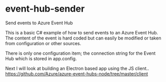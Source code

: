 # event-hub-sender
Send events to Azure Event Hub

This is a basic C# example of how to send events to an Azure Event Hub. The content of the event is hard coded but can easily be modified or taken from configuration or other sources.

There is only one configuration item; the connection string for the Event Hub which is stored in app.config.

Next I will look at building an Electron based app using the JS client..
https://github.com/Azure/azure-event-hubs-node/tree/master/client
